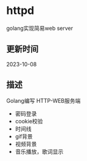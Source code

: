 # httpd
golang实现简易web server

## 更新时间
2023-10-08

## 描述
Golang编写 HTTP-WEB服务端  
* 密码登录
* cookie校验
* 时间线
* gif背景
* 视频背景
* 音乐播放，歌词显示
